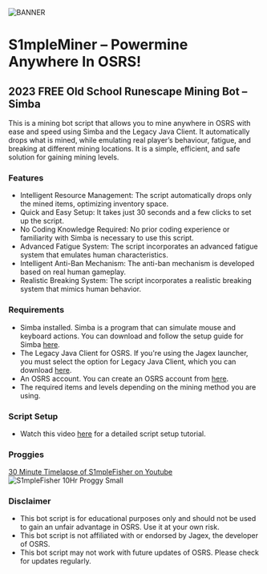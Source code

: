 ![BANNER](https://github.com/S1mple-Scripts/S1mpleMiner/assets/144496153/b6ffff18-778e-4bef-b05e-183d85a5dda8)

# S1mpleMiner – Powermine Anywhere In OSRS!
## 2023 FREE Old School Runescape Mining Bot – Simba

This is a mining bot script that allows you to mine anywhere in OSRS with ease and speed using Simba and the Legacy Java Client. It automatically drops what is mined, while emulating real player’s behaviour, fatigue, and breaking at different mining locations. It is a simple, efficient, and safe solution for gaining mining levels.

### Features
- Intelligent Resource Management: The script automatically drops only the mined items, optimizing inventory space.
- Quick and Easy Setup: It takes just 30 seconds and a few clicks to set up the script.
- No Coding Knowledge Required: No prior coding experience or familiarity with Simba is necessary to use this script.
- Advanced Fatigue System: The script incorporates an advanced fatigue system that emulates human characteristics.
- Intelligent Anti-Ban Mechanism: The anti-ban mechanism is developed based on real human gameplay.
- Realistic Breaking System: The script incorporates a realistic breaking system that mimics human behavior.

### Requirements
- Simba installed. Simba is a program that can simulate mouse and keyboard actions. You can download and follow the setup guide for Simba [here](https://waspscripts.com/setup).
- The Legacy Java Client for OSRS. If you're using the Jagex launcher, you must select the option for Legacy Java Client, which you can download [here](https://www.runescape.com/downloads/oldschool.msi).
- An OSRS account. You can create an OSRS account from [here](https://oldschool.runescape.com/).
- The required items and levels depending on the mining method you are using.

### Script Setup
- Watch this video [here](https://youtu.be/Mpsp5wEUsPc?feature=shared) for a detailed script setup tutorial.

### Proggies
[30 Minute Timelapse of S1mpleFisher on Youtube](https://www.youtube.com/watch?v=pnJPGgosMSs)
![S1mpleFisher 10Hr Proggy Small](https://github.com/S1mple-Scripts/S1mpleFisher/assets/144496153/8d63939d-b477-4be4-934c-55ab3d77aa64)

### Disclaimer
- This bot script is for educational purposes only and should not be used to gain an unfair advantage in OSRS. Use it at your own risk.
- This bot script is not affiliated with or endorsed by Jagex, the developer of OSRS.
- This bot script may not work with future updates of OSRS. Please check for updates regularly.
